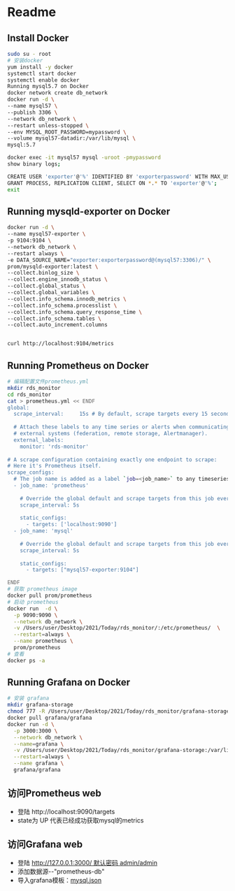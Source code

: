 # Readme

## Install Docker

```bash
sudo su - root
# 安装docker
yum install -y docker
systemctl start docker
systemctl enable docker
Running mysql5.7 on Docker
docker network create db_network
docker run -d \
--name mysql57 \
--publish 3306 \
--network db_network \
--restart unless-stopped \
--env MYSQL_ROOT_PASSWORD=mypassword \
--volume mysql57-datadir:/var/lib/mysql \
mysql:5.7

docker exec -it mysql57 mysql -uroot -pmypassword
show binary logs;

CREATE USER 'exporter'@'%' IDENTIFIED BY 'exporterpassword' WITH MAX_USER_CONNECTIONS 3;
GRANT PROCESS, REPLICATION CLIENT, SELECT ON *.* TO 'exporter'@'%';
exit
```

## Running mysqld-exporter on Docker

```bash
docker run -d \
--name mysql57-exporter \
-p 9104:9104 \
--network db_network \
--restart always \
-e DATA_SOURCE_NAME="exporter:exporterpassword@(mysql57:3306)/" \
prom/mysqld-exporter:latest \
--collect.binlog_size \
--collect.engine_innodb_status \
--collect.global_status \
--collect.global_variables \
--collect.info_schema.innodb_metrics \
--collect.info_schema.processlist \
--collect.info_schema.query_response_time \
--collect.info_schema.tables \
--collect.auto_increment.columns 


curl http://localhost:9104/metrics
```

## Running Prometheus on Docker

```bash
# 编辑配置文件prometheus.yml
mkdir rds_monitor
cd rds_monitor
cat > prometheus.yml << ENDF
global:
  scrape_interval:     15s # By default, scrape targets every 15 seconds.
 
  # Attach these labels to any time series or alerts when communicating with
  # external systems (federation, remote storage, Alertmanager).
  external_labels:
    monitor: 'rds-monitor'
 
# A scrape configuration containing exactly one endpoint to scrape:
# Here it's Prometheus itself.
scrape_configs:
  # The job name is added as a label `job=<job_name>` to any timeseries scraped from this config.
  - job_name: 'prometheus'
 
    # Override the global default and scrape targets from this job every 5 seconds.
    scrape_interval: 5s
 
    static_configs:
      - targets: ['localhost:9090']
  - job_name: 'mysql'
 
    # Override the global default and scrape targets from this job every 5 seconds.
    scrape_interval: 5s
 
    static_configs:
      - targets: ["mysql57-exporter:9104"]

ENDF
# 获取 prometheus image
docker pull prom/prometheus
# 启动 prometheus
docker run  -d \
  -p 9090:9090 \
  --network db_network \
  -v /Users/user/Desktop/2021/Today/rds_monitor/:/etc/prometheus/  \
  --restart=always \
  --name prometheus \
  prom/prometheus
# 查看
docker ps -a
```

## Running Grafana on Docker

```bash
# 安装 grafana
mkdir grafana-storage
chmod 777 -R /Users/user/Desktop/2021/Today/rds_monitor/grafana-storage
docker pull grafana/grafana
docker run -d \
  -p 3000:3000 \
  --network db_network \
  --name=grafana \
  -v /Users/user/Desktop/2021/Today/rds_monitor/grafana-storage:/var/lib/grafana \
  --restart=always \
  --name grafana \
  grafana/grafana
```

## 访问Prometheus web

* 登陆 http://localhost:9090/targets
* state为 UP 代表已经成功获取mysql的metrics

## 访问Grafana web

* 登陆 http://127.0.0.1:3000/ 默认密码 admin/admin
* 添加数据源--"prometheus-db"
* 导入grafana模板：[mysql.json](https://github.com/BoobooWei/booboo_TimeSeriesDBMS/blob/master/Grafana/prometheus/mysql.json)
